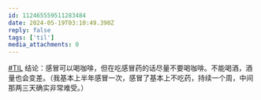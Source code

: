 ```yaml
---
id: 112465559511283484
date: 2024-05-19T03:10:49.390Z
reply: false
tags: ['til']
media_attachments: 0
---
```


[#TIL](https://e5n.cc/tags/TIL) 结论：感冒可以喝咖啡，但在吃感冒药的话尽量不要喝咖啡。不能喝酒，酒量也会变差。（我基本上半年感冒一次，感冒了基本上不吃药，持续一个周，中间那两三天确实非常难受。）

